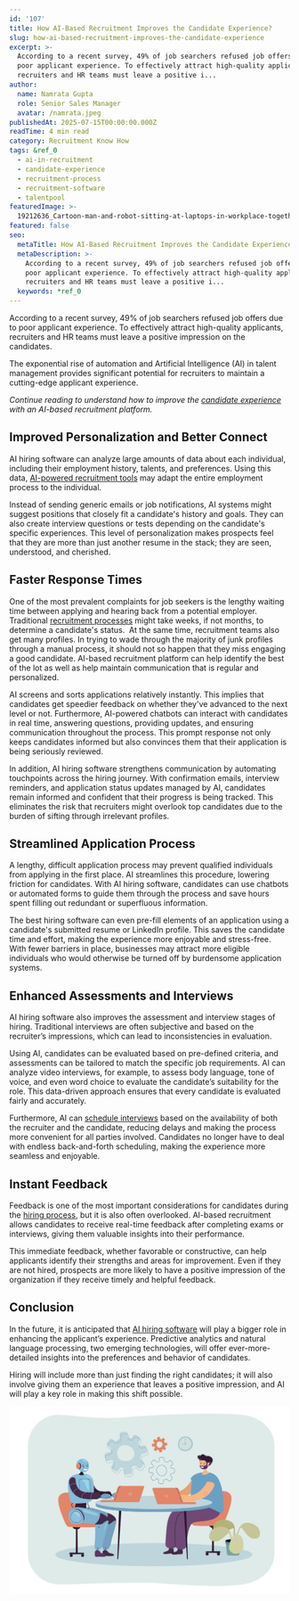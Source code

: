 ```yaml
---
id: '107'
title: How AI-Based Recruitment Improves the Candidate Experience?
slug: how-ai-based-recruitment-improves-the-candidate-experience
excerpt: >-
  According to a recent survey, 49% of job searchers refused job offers due to
  poor applicant experience. To effectively attract high-quality applicants,
  recruiters and HR teams must leave a positive i...
author:
  name: Namrata Gupta
  role: Senior Sales Manager
  avatar: /namrata.jpeg
publishedAt: 2025-07-15T00:00:00.000Z
readTime: 4 min read
category: Recruitment Know How
tags: &ref_0
  - ai-in-recruitment
  - candidate-experience
  - recruitment-process
  - recruitment-software
  - talentpool
featuredImage: >-
  19212636_Cartoon-man-and-robot-sitting-at-laptops-in-workplace-together-scaled.jpg
featured: false
seo:
  metaTitle: How AI-Based Recruitment Improves the Candidate Experience?
  metaDescription: >-
    According to a recent survey, 49% of job searchers refused job offers due to
    poor applicant experience. To effectively attract high-quality applicants,
    recruiters and HR teams must leave a positive i...
  keywords: *ref_0
---
```


According to a recent survey, 49% of job searchers refused job offers due to poor applicant experience. To effectively attract high-quality applicants, recruiters and HR teams must leave a positive impression on the candidates. 

The exponential rise of automation and Artificial Intelligence (AI) in talent management provides significant potential for recruiters to maintain a cutting-edge applicant experience.

_Continue reading to understand how to improve the [candidate experience](https://www.thetalentpool.ai/blogs/actionable-tips-to-improve-candidate-experience/) with an AI-based recruitment platform._

## **Improved Personalization and Better Connect**

AI hiring software can analyze large amounts of data about each individual, including their employment history, talents, and preferences. Using this data, [AI-powered recruitment tools](https://www.thetalentpool.ai/blogs/how-ai-recruitment-software-is-transforming-hiring-a-practical-look-at-its-role-and-impact/) may adapt the entire employment process to the individual.

Instead of sending generic emails or job notifications, AI systems might suggest positions that closely fit a candidate's history and goals. They can also create interview questions or tests depending on the candidate's specific experiences. This level of personalization makes prospects feel that they are more than just another resume in the stack; they are seen, understood, and cherished.

## **Faster Response Times**

One of the most prevalent complaints for job seekers is the lengthy waiting time between applying and hearing back from a potential employer. Traditional [recruitment processes](https://www.thetalentpool.ai/blogs/comprehensive-insight-into-the-end-to-end-recruitment-process/) might take weeks, if not months, to determine a candidate's status.  At the same time, recruitment teams also get many profiles. In trying to wade through the majority of junk profiles through a manual process, it should not so happen that they miss engaging a good candidate. AI-based recruitment platform can help identify the best of the lot as well as help maintain communication that is regular and personalized.

AI screens and sorts applications relatively instantly. This implies that candidates get speedier feedback on whether they've advanced to the next level or not. Furthermore, AI-powered chatbots can interact with candidates in real time, answering questions, providing updates, and ensuring communication throughout the process. This prompt response not only keeps candidates informed but also convinces them that their application is being seriously reviewed.

In addition, AI hiring software strengthens communication by automating touchpoints across the hiring journey. With confirmation emails, interview reminders, and application status updates managed by AI, candidates remain informed and confident that their progress is being tracked. This eliminates the risk that recruiters might overlook top candidates due to the burden of sifting through irrelevant profiles.

## **Streamlined Application Process**

A lengthy, difficult application process may prevent qualified individuals from applying in the first place. AI streamlines this procedure, lowering friction for candidates. With AI hiring software, candidates can use chatbots or automated forms to guide them through the process and save hours spent filling out redundant or superfluous information.

The best hiring software can even pre-fill elements of an application using a candidate's submitted resume or LinkedIn profile. This saves the candidate time and effort, making the experience more enjoyable and stress-free. With fewer barriers in place, businesses may attract more eligible individuals who would otherwise be turned off by burdensome application systems.

## **Enhanced Assessments and Interviews**

AI hiring software also improves the assessment and interview stages of hiring. Traditional interviews are often subjective and based on the recruiter’s impressions, which can lead to inconsistencies in evaluation.

Using AI, candidates can be evaluated based on pre-defined criteria, and assessments can be tailored to match the specific job requirements. AI can analyze video interviews, for example, to assess body language, tone of voice, and even word choice to evaluate the candidate’s suitability for the role. This data-driven approach ensures that every candidate is evaluated fairly and accurately.

Furthermore, AI can [schedule interviews](https://www.thetalentpool.ai/interview-management-software/) based on the availability of both the recruiter and the candidate, reducing delays and making the process more convenient for all parties involved. Candidates no longer have to deal with endless back-and-forth scheduling, making the experience more seamless and enjoyable.

## **Instant Feedback**

Feedback is one of the most important considerations for candidates during the [hiring process](https://www.thetalentpool.ai/blogs/how-artificial-intelligence-changing-hiring-process/), but it is also often overlooked. AI-based recruitment allows candidates to receive real-time feedback after completing exams or interviews, giving them valuable insights into their performance.

This immediate feedback, whether favorable or constructive, can help applicants identify their strengths and areas for improvement. Even if they are not hired, prospects are more likely to have a positive impression of the organization if they receive timely and helpful feedback.

## **Conclusion**

In the future, it is anticipated that [AI hiring software](https://www.thetalentpool.ai/) will play a bigger role in enhancing the applicant’s experience. Predictive analytics and natural language processing, two emerging technologies, will offer ever-more-detailed insights into the preferences and behavior of candidates.

Hiring will include more than just finding the right candidates; it will also involve giving them an experience that leaves a positive impression, and AI will play a key role in making this shift possible.

![](images/19212636_Cartoon-man-and-robot-sitting-at-laptops-in-workplace-together-1024x683.jpg)
